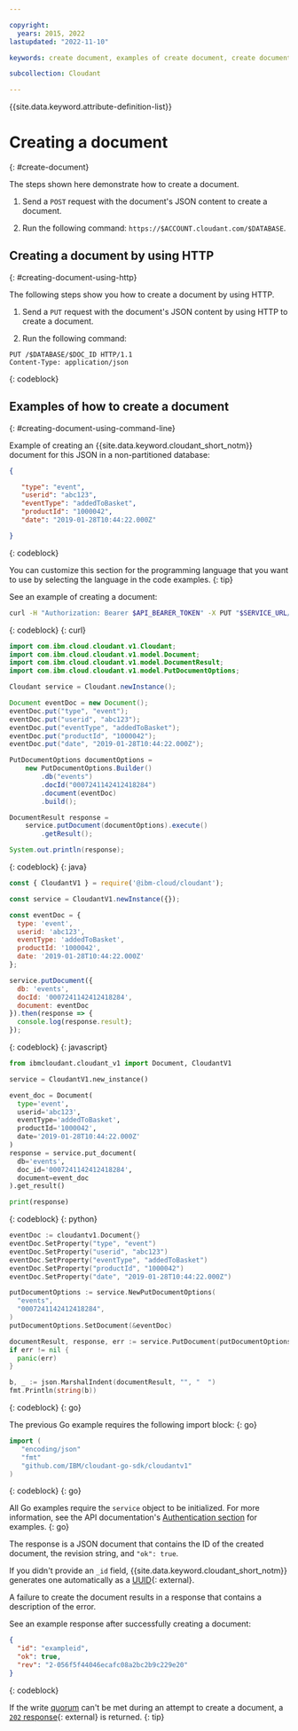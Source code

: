 ```yaml
---

copyright:
  years: 2015, 2022
lastupdated: "2022-11-10"

keywords: create document, examples of create document, create document with http

subcollection: Cloudant

---
```


{{site.data.keyword.attribute-definition-list}}

# Creating a document
{: #create-document}

The steps shown here demonstrate how to create a document.

1. Send a `POST` request with the document's JSON content to create a document.

2. Run the following command: `https://$ACCOUNT.cloudant.com/$DATABASE`.

## Creating a document by using HTTP
{: #creating-document-using-http}

The following steps show you how to create a document by using HTTP.

1. Send a `PUT` request with the document's JSON content by using HTTP to create a document.

2. Run the following command:

```http
PUT /$DATABASE/$DOC_ID HTTP/1.1
Content-Type: application/json
```
{: codeblock}

## Examples of how to create a document
{: #creating-document-using-command-line}

Example of creating an {{site.data.keyword.cloudant_short_notm}} document for this JSON in a non-partitioned database:

```json
{

   "type": "event",
   "userid": "abc123",
   "eventType": "addedToBasket",
   "productId": "1000042",
   "date": "2019-01-28T10:44:22.000Z"

}
```
{: codeblock}

You can customize this section for the programming language that you want to use by selecting the language in the code examples.
{: tip}

See an example of creating a document:

```sh
curl -H "Authorization: Bearer $API_BEARER_TOKEN" -X PUT "$SERVICE_URL/events/0007241142412418284" -H "Content-Type: application/json" --data '{ "type": "event", "userid": "abc123", "eventType": "addedToBasket", "productId": "1000042", "date": "2019-01-28T10:44:22.000Z }'
```
{: codeblock}
{: curl}

```java
import com.ibm.cloud.cloudant.v1.Cloudant;
import com.ibm.cloud.cloudant.v1.model.Document;
import com.ibm.cloud.cloudant.v1.model.DocumentResult;
import com.ibm.cloud.cloudant.v1.model.PutDocumentOptions;

Cloudant service = Cloudant.newInstance();

Document eventDoc = new Document();
eventDoc.put("type", "event");
eventDoc.put("userid", "abc123");
eventDoc.put("eventType", "addedToBasket");
eventDoc.put("productId", "1000042");
eventDoc.put("date", "2019-01-28T10:44:22.000Z");

PutDocumentOptions documentOptions =
    new PutDocumentOptions.Builder()
        .db("events")
        .docId("0007241142412418284")
        .document(eventDoc)
        .build();

DocumentResult response =
    service.putDocument(documentOptions).execute()
        .getResult();

System.out.println(response);

```
{: codeblock}
{: java}

```javascript
const { CloudantV1 } = require('@ibm-cloud/cloudant');

const service = CloudantV1.newInstance({});

const eventDoc = {
  type: 'event',
  userid: 'abc123',
  eventType: 'addedToBasket',
  productId: '1000042',
  date: '2019-01-28T10:44:22.000Z'
};

service.putDocument({
  db: 'events',
  docId: '0007241142412418284',
  document: eventDoc
}).then(response => {
  console.log(response.result);
});
```
{: codeblock}
{: javascript}

```python
from ibmcloudant.cloudant_v1 import Document, CloudantV1

service = CloudantV1.new_instance()

event_doc = Document(
  type='event',
  userid='abc123',
  eventType='addedToBasket',
  productId='1000042',
  date='2019-01-28T10:44:22.000Z'
)
response = service.put_document(
  db='events',
  doc_id='0007241142412418284',
  document=event_doc
).get_result()

print(response)
```
{: codeblock}
{: python}

```go
eventDoc := cloudantv1.Document{}
eventDoc.SetProperty("type", "event")
eventDoc.SetProperty("userid", "abc123")
eventDoc.SetProperty("eventType", "addedToBasket")
eventDoc.SetProperty("productId", "1000042")
eventDoc.SetProperty("date", "2019-01-28T10:44:22.000Z")

putDocumentOptions := service.NewPutDocumentOptions(
  "events",
  "0007241142412418284",
)
putDocumentOptions.SetDocument(&eventDoc)

documentResult, response, err := service.PutDocument(putDocumentOptions)
if err != nil {
  panic(err)
}

b, _ := json.MarshalIndent(documentResult, "", "  ")
fmt.Println(string(b))
```
{: codeblock}
{: go}

The previous Go example requires the following import block:
{: go}

```go
import (
   "encoding/json"
   "fmt"
   "github.com/IBM/cloudant-go-sdk/cloudantv1"
)
```
{: codeblock}
{: go}

All Go examples require the `service` object to be initialized. For more information, see the API documentation's [Authentication section](https://cloud.ibm.com/apidocs/cloudant?code=go#authentication-with-external-configuration) for examples.
{: go}

The response is a JSON document that contains the ID of the created document,
the revision string,
and `"ok": true`.

If you didn't provide an `_id` field,
{{site.data.keyword.cloudant_short_notm}} generates one automatically as a
[UUID](https://en.wikipedia.org/wiki/Universally_unique_identifier){: external}.

A failure to create the document results in a
response that contains a description of the error.

See an example response after successfully creating a document:

```json
{
  "id": "exampleid",
  "ok": true,
  "rev": "2-056f5f44046ecafc08a2bc2b9c229e20"
}
```
{: codeblock}

If the write [quorum](#quorum-writing-and-reading-data) can't be met during an attempt to create a document, a [`202` response](/apidocs/cloudant#list-of-http-codes){: external} is returned.
{: tip}

